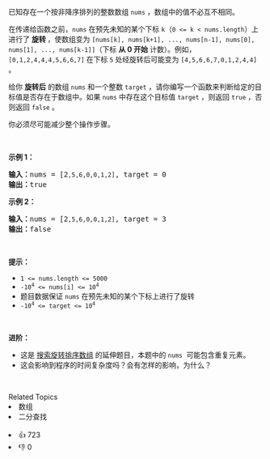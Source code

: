 <p>已知存在一个按非降序排列的整数数组 <code>nums</code> ，数组中的值不必互不相同。</p>

<p>在传递给函数之前，<code>nums</code> 在预先未知的某个下标 <code>k</code>（<code>0 &lt;= k &lt; nums.length</code>）上进行了 <strong>旋转 </strong>，使数组变为 <code>[nums[k], nums[k+1], ..., nums[n-1], nums[0], nums[1], ..., nums[k-1]]</code>（下标 <strong>从 0 开始</strong> 计数）。例如， <code>[0,1,2,4,4,4,5,6,6,7]</code> 在下标 <code>5</code> 处经旋转后可能变为 <code>[4,5,6,6,7,0,1,2,4,4]</code> 。</p>

<p>给你 <strong>旋转后</strong> 的数组 <code>nums</code> 和一个整数 <code>target</code> ，请你编写一个函数来判断给定的目标值是否存在于数组中。如果 <code>nums</code> 中存在这个目标值 <code>target</code> ，则返回 <code>true</code> ，否则返回 <code>false</code> 。</p>

<p>你必须尽可能减少整个操作步骤。</p>

<p>&nbsp;</p>

<p><strong>示例&nbsp;1：</strong></p>

<pre>
<strong>输入：</strong>nums = [2<span><code>,5,6,0,0,1,2]</code></span>, target = 0
<strong>输出：</strong>true
</pre>

<p><strong>示例&nbsp;2：</strong></p>

<pre>
<strong>输入：</strong>nums = [2<span><code>,5,6,0,0,1,2]</code></span>, target = 3
<strong>输出：</strong>false</pre>

<p>&nbsp;</p>

<p><strong>提示：</strong></p>

<ul> 
 <li><code>1 &lt;= nums.length &lt;= 5000</code></li> 
 <li><code>-10<sup>4</sup> &lt;= nums[i] &lt;= 10<sup>4</sup></code></li> 
 <li>题目数据保证 <code>nums</code> 在预先未知的某个下标上进行了旋转</li> 
 <li><code>-10<sup>4</sup> &lt;= target &lt;= 10<sup>4</sup></code></li> 
</ul>

<p>&nbsp;</p>

<p><strong>进阶：</strong></p>

<ul> 
 <li>这是 <a href="https://leetcode-cn.com/problems/search-in-rotated-sorted-array/description/">搜索旋转排序数组</a>&nbsp;的延伸题目，本题中的&nbsp;<code>nums</code>&nbsp; 可能包含重复元素。</li> 
 <li>这会影响到程序的时间复杂度吗？会有怎样的影响，为什么？</li> 
</ul>

<p>&nbsp;</p>

<div><div>Related Topics</div><div><li>数组</li><li>二分查找</li></div></div><br><div><li>👍 723</li><li>👎 0</li></div>